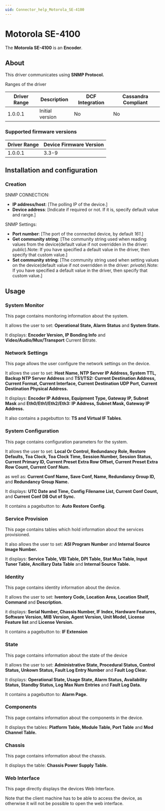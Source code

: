 ```yaml
---
uid: Connector_help_Motorola_SE-4100
---
```


# Motorola SE-4100

The **Motorola SE-4100** is an **Encoder**.

## About

This driver communicates using **SNMP Protocol.**

Ranges of the driver

| **Driver Range** | **Description** | **DCF Integration** | **Cassandra Compliant** |
|------------------|-----------------|---------------------|-------------------------|
| 1.0.0.1          | Initial version | No                  | No                      |

### Supported firmware versions

| **Driver Range** | **Device Firmware Version** |
|------------------|-----------------------------|
| 1.0.0.1          | 3.3-9                       |

## Installation and configuration

### Creation

SNMP CONNECTION:

- **IP address/host**: \[The polling IP of the device.\]
- **Device address**: \[Indicate if required or not. If it is, specify default value and range.\]

SNMP Settings:

- **Port number**: \[The port of the connected device, by default *161*.\]
- **Get community string**: \[The community string used when reading values from the device(default value if not overridden in the driver: *public*).Note: If you have specified a default value in the driver, then specify that custom value.\]
- **Set community string**: \[The community string used when setting values on the device(default value if not overridden in the driver: *private*).Note: If you have specified a default value in the driver, then specify that custom value.\]

## Usage

### System Monitor

This page contains monitoring information about the system.

It allows the user to set: **Operational State, Alarm Status** and **System State.**

It displays: **Encoder Version, IP Bonding Info** and **Video/Audio/Mux/Transport** Current Bitrate.

### Network Settings

This page allows the user configure the network settings on the device.

It allows the user to set: **Host Name, NTP Server IP Address, System TTL, Backup NTP Server Address** and **TS1/TS2:** **Current Destination Address, Current Format, Current Interface, Current Destination UDP Port, Current Destination Physical Address.**

It displays: **Encoder IP Address, Equipment Type, Gateway IP, Subnet Mask** and **Eth0/Eth1/Eth2/Eth3: IP Address, Subnet Mask, Gateway IP Address.**

It also contains a pagebutton to: **TS and Virtual IF Tables**.

### System Configuration

This page contains configuration parameters for the system.

It allows the user to set: **Local Or Control, Redundancy Role, Restore Defaults, Toa Clock, Toa Clock Time, Session Number, Session Status, Current Primary ID, Current Preset Extra Row Offset, Current Preset Extra Row Count, Current Conf Num.**

as well as: **Current Conf Name, Save Conf, Name, Redundancy Group ID,** and **Redundancy Group Name.**

It displays: **UTC Date and Time, Config Filename List, Current Conf Count,** and **Current Conf DB Out of Sync.**

It contains a pagebutton to: **Auto Restore Config**.

### Service Provision

This page contains tables which hold information about the services provisioned.

It also allows the user to set: **ASI Program Number** and **Internal Source Image Number.**

It displays: **Service Table, VBI Table, DPI Table, Stat Mux Table, Input Tuner Table, Ancillary Data Table** and **Internal Source Table.**

### Identity

This page contains identity information about the device.

It allows the user to set: **Iventory Code, Location Area, Location Shelf, Command** and **Description.**

it displays: **Serial Number, Chassis Number, IF Index, Hardware Features, Software Version, MIB Version, Agent Version, Unit Model, License Feature list** and **License Version.**

It contains a pagebutton to: **IF Extension**

### State

This page contains information about the state of the device

It allows the user to set: **Administrative State, Procedural Status, Control Status, Unkown Status, Fault Log Entry Number** and **Fault Log Clear.**

It displays: **Operational State, Usage State, Alarm Status, Availability Status, Standby Status, Log Max Num Entries** and **Fault Log Data.**

It contains a pagebutton to: **Alarm Page.**

### Components

This page contains information about the components in the device.

It displays the tables: **Platform Table, Module Table, Port Table** and **Mod Channel Table.**

### Chassis

This page contains information about the chassis.

It displays the table: **Chassis Power Supply Table.**

### Web Interface

This page directly displays the devices Web Interface.

Note that the client machine has to be able to access the device, as otherwise it will not be possible to open the web interface.
